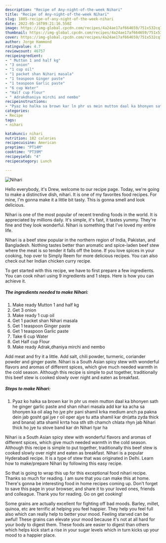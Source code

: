```yaml
---
description: "Recipe of Any-night-of-the-week Nihari"
title: "Recipe of Any-night-of-the-week Nihari"
slug: 1805-recipe-of-any-night-of-the-week-nihari
date: 2022-05-16T09:21:16.550Z
image: https://img-global.cpcdn.com/recipes/4a24ae17af664659/751x532cq70/nihari-recipe-main-photo.jpg
thumbnail: https://img-global.cpcdn.com/recipes/4a24ae17af664659/751x532cq70/nihari-recipe-main-photo.jpg
cover: https://img-global.cpcdn.com/recipes/4a24ae17af664659/751x532cq70/nihari-recipe-main-photo.jpg
author: Jorge Hammond
ratingvalue: 4.7
reviewcount: 46757
recipeingredient:
- " Mutton 1 and half kg"
- "3 onion"
- "1 cup oil"
- "1 packet shan Nihari masala"
- "1 teaspoon Ginger paste"
- "1 teaspoon Garlic paste"
- "6 cup Water"
- "Half cup Flour"
- " Adrakdhaniya mirchi and nembo"
recipeinstructions:
- "Pyaz ko halka sa brown kar ln phr us mein mutton daal ka bhonyen sath he ginger garlic paste and shan nihari masala add kar ka acha sa bhonyen ka oil alag ho jye phr pani shamil krka medium anch pa pakna dein jab gosht gal jye r oil oper ajye tu atta shamil kar dn(atta zyda thick and bnana) atta shamil krrta hoa sth sth chamch chlata rhyn jab Nihari thick ho jye tu stove band kar dn Nihari tyar ha"
categories:
- Recipe
tags:
- nihari

katakunci: nihari 
nutrition: 182 calories
recipecuisine: American
preptime: "PT14M"
cooktime: "PT39M"
recipeyield: "4"
recipecategory: Lunch

---
```



![Nihari](https://img-global.cpcdn.com/recipes/4a24ae17af664659/751x532cq70/nihari-recipe-main-photo.jpg)

Hello everybody, it's Drew, welcome to our recipe page. Today, we're going to make a distinctive dish, nihari. It is one of my favorites food recipes. For mine, I'm gonna make it a little bit tasty. This is gonna smell and look delicious.

Nihari is one of the most popular of recent trending foods in the world. It is appreciated by millions daily. It's simple, it's fast, it tastes yummy. They're fine and they look wonderful. Nihari is something that I've loved my entire life.

Nihari is a beef stew popular in the northern region of India, Pakistan, and Bangladesh. Nothing tastes better than aromatic and spice-laden beef stew where the meat is so tender it falls off the bone. If you love spices in your cooking, hop over to Simply Reem for more delicious recipes. You can also check out her Indian chicken curry recipe.


To get started with this recipe, we have to first prepare a few ingredients. You can cook nihari using 9 ingredients and 1 steps. Here is how you can achieve it.

<!--inarticleads1-->

##### The ingredients needed to make Nihari:

1. Make ready  Mutton 1 and half kg
1. Get 3 onion
1. Make ready 1 cup oil
1. Get 1 packet shan Nihari masala
1. Get 1 teaspoon Ginger paste
1. Get 1 teaspoon Garlic paste
1. Take 6 cup Water
1. Get Half cup Flour
1. Make ready  Adrak,dhaniya mirchi and nembo


Add meat and fry it a little. Add salt, chili powder, turmeric, coriander powder and ginger paste. Nihari is a South Asian spicy stew with wonderful flavors and aromas of different spices, which give much needed warmth in the cold season. Although this recipe is simple to put together, traditionally this beef stew is cooked slowly over night and eaten as breakfast. 

<!--inarticleads2-->

##### Steps to make Nihari:

1. Pyaz ko halka sa brown kar ln phr us mein mutton daal ka bhonyen sath he ginger garlic paste and shan nihari masala add kar ka acha sa bhonyen ka oil alag ho jye phr pani shamil krka medium anch pa pakna dein jab gosht gal jye r oil oper ajye tu atta shamil kar dn(atta zyda thick and bnana) atta shamil krrta hoa sth sth chamch chlata rhyn jab Nihari thick ho jye tu stove band kar dn Nihari tyar ha


Nihari is a South Asian spicy stew with wonderful flavors and aromas of different spices, which give much needed warmth in the cold season. Although this recipe is simple to put together, traditionally this beef stew is cooked slowly over night and eaten as breakfast. Nihari is a popular Hyderabadi recipe. It is a type of stew that was originated in Delhi. Learn how to make/prepare Nihari by following this easy recipe. 

So that is going to wrap this up for this exceptional food nihari recipe. Thanks so much for reading. I am sure that you can make this at home. There's gonna be interesting food in home recipes coming up. Don't forget to save this page in your browser, and share it to your loved ones, friends and colleague. Thank you for reading. Go on get cooking!

Some grains are actually excellent for fighting off bad moods. Barley, millet, quinoa, etc are terrific at helping you feel happier. They help you feel full also which can really help to better your mood. Feeling starved can be awful! These grains can elevate your mood because it's not at all hard for your body to digest them. These foods are easier to digest than others which helps kick start a rise in your sugar levels which in turn kicks up your mood to a happier place.
